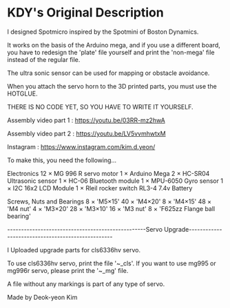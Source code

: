 
# KDY's Original Description
I designed Spotmicro inspired by the Spotmini of Boston Dynamics.

It works on the basis of the Arduino mega, and if you use a different board, you have to redesign the 'plate' file yourself and print the 'non-mega' file instead of the regular file.

The ultra sonic sensor can be used for mapping or obstacle avoidance.

When you attach the servo horn to the 3D printed parts, you must use the HOTGLUE.

THERE IS NO CODE YET, SO YOU HAVE TO WRITE IT YOURSELF.

Assembly video part 1 : https://youtu.be/03RR-mz2hwA

Assembly video part 2 : https://youtu.be/LV5vvmhwtxM

Instagram : https://www.instagram.com/kim.d.yeon/

To make this, you need the following...

Electronics
12 × MG 996 R servo motor
1 × Arduino Mega
2 × HC-SR04 Ultrasonic sensor
1 × HC-06 Bluetooth module
1 × MPU-6050 Gyro sensor
1 × I2C 16x2 LCD Module
1 × Rleil rocker switch RL3-4
7.4v Battery

Screws, Nuts and Bearings
8 × 'M5×15'
40 × 'M4×20'
8 × 'M4×15'
48 × 'M4 nut'
4 × 'M3×20'
28 × 'M3×10'
16 × 'M3 nut'
8 × 'F625zz Flange ball bearing'

--------------------------------------------------Servo Upgrade--------------------------------------------------

I Uploaded upgrade parts for cls6336hv servo.

To use cls6336hv servo, print the file '~_cls'. If you want to use mg995 or mg996r servo, please print the '~_mg' file.

A file without any markings is part of any type of servo.

Made by Deok-yeon Kim